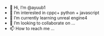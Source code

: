 - 👋 Hi, I’m @ayuub1
- 👀 I’m interested in cppc+ python + javascript
- 🌱 I’m currently learning unreal engine4
- 💞️ I’m looking to collaborate on ...
- 📫 How to reach me ...

<!---
ayuub1/ayuub1 is a ✨ special ✨ repository because its `README.md` (this file) appears on your GitHub profile.
You can click the Preview link to take a look at your changes.
--->
